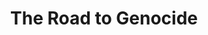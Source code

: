 ---
locale: en
title: The Road to Genocide
intent: Intent
titleWithHighlight: the road to <strong>genocide</strong>
chapters: Chapters
intro: Intro
starvation: Starvation
infrastructure: Infrastucture
displacement: Displacement
civilianHarm: Civilian Harm
end: End
share: Share
about: About
---